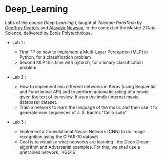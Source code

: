 # Deep_Learning

Labs of the course *Deep Learning I*, taught at *Telecom ParisTech* by [Geoffroy Peeters](https://perso.telecom-paristech.fr/gpeeters/index.htmland) and [Alasdair Newson](https://sites.google.com/site/alasdairnewson/), in the context of the Master 2 Data Science, delivered by Ecole Polytechnique.

- Lab 1 : 
  - First TP on how to implement a Multi-Layer Perceptron (MLP) in Python, for a classification problem
  - Second MLP this time with pytorch, for a binary classification problem
  
- Lab 2 :
  - How to implement two different networks in Keras (using Sequential and Functionnal API) and to perform automatic rating of a movie given the text of its review. It uses the imdb (internet movie database) dataset.
  - Train a network to learn the language of the music and then use it to generate new sequences of J. S. Bach's "Cello suite"
  
- Lab 3 :
  - Implement a Convolutional Neural Network (CNN) to do image recognition using the CIFAR-10 dataset
  - Goal is to visualise what networks are learning : the Deep Dream algorithm and Adversarial examples. For this, we shall use a pretrained network : VGG16
 
